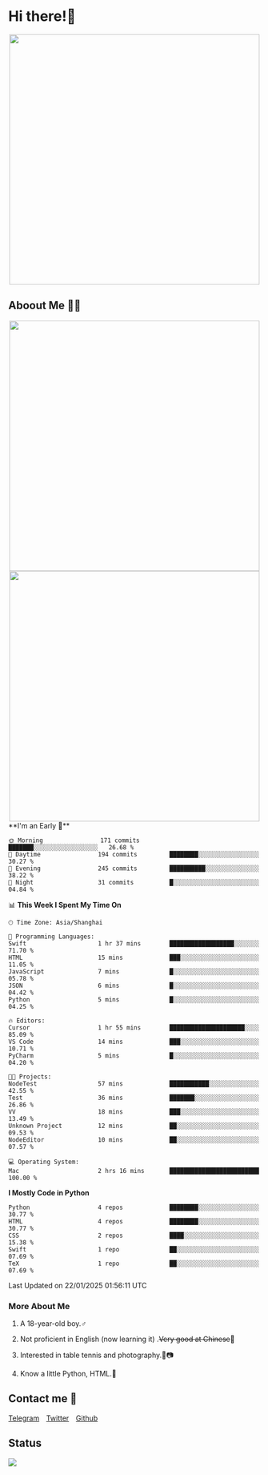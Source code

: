 # Hi there!🎉

<div align=center><img src="https://count.getloli.com/get/@Cicada000?theme=moebooru" width=500px></div>

## Aboout Me 👀💦

<div align=center>
<img src="https://github-readme-stats.vercel.app/api?username=Cicada000&show_icons=true&theme=tokyonight" width=500px>
<br>
<img src="https://github-readme-stats.vercel.app/api/top-langs/?username=Cicada000&show_icons=true&theme=tokyonight&layout=compact" width=500px>
</div>
<!--START_SECTION:waka-->
**I'm an Early 🐤** 

```text
🌞 Morning                171 commits         ███████░░░░░░░░░░░░░░░░░░   26.68 % 
🌆 Daytime                194 commits         ████████░░░░░░░░░░░░░░░░░   30.27 % 
🌃 Evening                245 commits         ██████████░░░░░░░░░░░░░░░   38.22 % 
🌙 Night                  31 commits          █░░░░░░░░░░░░░░░░░░░░░░░░   04.84 % 
```


📊 **This Week I Spent My Time On** 

```text
🕑︎ Time Zone: Asia/Shanghai

💬 Programming Languages: 
Swift                    1 hr 37 mins        ██████████████████░░░░░░░   71.70 % 
HTML                     15 mins             ███░░░░░░░░░░░░░░░░░░░░░░   11.05 % 
JavaScript               7 mins              █░░░░░░░░░░░░░░░░░░░░░░░░   05.78 % 
JSON                     6 mins              █░░░░░░░░░░░░░░░░░░░░░░░░   04.42 % 
Python                   5 mins              █░░░░░░░░░░░░░░░░░░░░░░░░   04.25 % 

🔥 Editors: 
Cursor                   1 hr 55 mins        █████████████████████░░░░   85.09 % 
VS Code                  14 mins             ███░░░░░░░░░░░░░░░░░░░░░░   10.71 % 
PyCharm                  5 mins              █░░░░░░░░░░░░░░░░░░░░░░░░   04.20 % 

🐱‍💻 Projects: 
NodeTest                 57 mins             ███████████░░░░░░░░░░░░░░   42.55 % 
Test                     36 mins             ███████░░░░░░░░░░░░░░░░░░   26.86 % 
VV                       18 mins             ███░░░░░░░░░░░░░░░░░░░░░░   13.49 % 
Unknown Project          12 mins             ██░░░░░░░░░░░░░░░░░░░░░░░   09.53 % 
NodeEditor               10 mins             ██░░░░░░░░░░░░░░░░░░░░░░░   07.57 % 

💻 Operating System: 
Mac                      2 hrs 16 mins       █████████████████████████   100.00 % 
```

**I Mostly Code in Python** 

```text
Python                   4 repos             ████████░░░░░░░░░░░░░░░░░   30.77 % 
HTML                     4 repos             ████████░░░░░░░░░░░░░░░░░   30.77 % 
CSS                      2 repos             ████░░░░░░░░░░░░░░░░░░░░░   15.38 % 
Swift                    1 repo              ██░░░░░░░░░░░░░░░░░░░░░░░   07.69 % 
TeX                      1 repo              ██░░░░░░░░░░░░░░░░░░░░░░░   07.69 % 
```




 Last Updated on 22/01/2025 01:56:11 UTC
<!--END_SECTION:waka-->

### More About Me

1. A 18-year-old boy.♂

2. Not proficient in English (now learning it) .~~Very good at Chinese~~🤣

3. Interested in table tennis and photography.🏓📷

4. Know a little Python, HTML.🐍


## Contact me 💬

[Telegram](https://t.me/CicadaLYW)&emsp;[Twitter](https://twitter.com/Cicada0001)&emsp;[Github](https://github.com/Cicada000)

## Status
<img src="https://weather-icon.journeyad.repl.co/@hangzhou?v=1" align="left">







